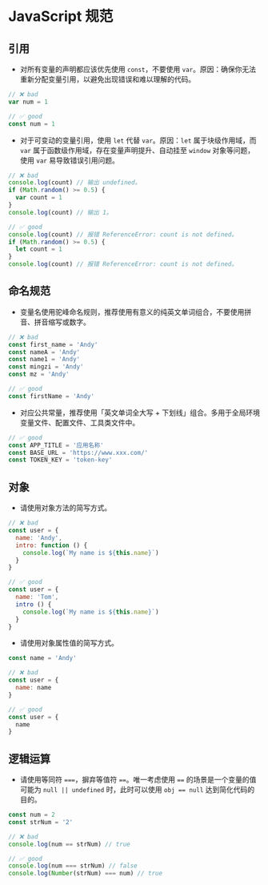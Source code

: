 # JavaScript 规范

## 引用

- 对所有变量的声明都应该优先使用 `const`，不要使用 `var`。原因：确保你无法重新分配变量引用，以避免出现错误和难以理解的代码。

```js
// ❌ bad
var num = 1

// ✅ good
const num = 1
```

- 对于可变动的变量引用，使用 `let` 代替 `var`。原因：`let` 属于块级作用域，而 `var` 属于函数级作用域，存在变量声明提升、自动挂至 `window` 对象等问题，使用 `var` 易导致错误引用问题。

```js
// ❌ bad
console.log(count) // 输出 undefined。
if (Math.random() >= 0.5) {
  var count = 1
}
console.log(count) // 输出 1。

// ✅ good
console.log(count) // 报错 ReferenceError: count is not defined。
if (Math.random() >= 0.5) {
  let count = 1
}
console.log(count) // 报错 ReferenceError: count is not defined。

```

## 命名规范

- 变量名使用驼峰命名规则，推荐使用有意义的纯英文单词组合，不要使用拼音、拼音缩写或数字。

```js
// ❌ bad
const first_name = 'Andy'
const nameA = 'Andy'
const name1 = 'Andy'
const mingzi = 'Andy'
const mz = 'Andy'

// ✅ good
const firstName = 'Andy' 
```

- 对应公共常量，推荐使用「英文单词全大写 + 下划线」组合。多用于全局环境变量文件、配置文件、工具类文件中。

```js
// ✅ good
const APP_TITLE = '应用名称'
const BASE_URL = 'https://www.xxx.com/'
const TOKEN_KEY = 'token-key'
```

## 对象

- 请使用对象方法的简写方式。

```js
// ❌ bad
const user = {
  name: 'Andy',
  intro: function () {
    console.log(`My name is ${this.name}`)
  }
}

// ✅ good
const user = {
  name: 'Tom',
  intro () {
    console.log(`My name is ${this.name}`)
  }
}
```

- 请使用对象属性值的简写方式。

```js
const name = 'Andy'

// ❌ bad
const user = {
  name: name
}

// ✅ good
const user = {
  name
}
```

## 逻辑运算

- 请使用等同符 `===`，摒弃等值符 `==`。唯一考虑使用 `==` 的场景是一个变量的值可能为 `null || undefined` 时，此时可以使用 `obj == null` 达到简化代码的目的。

```js
const num = 2
const strNum = '2'

// ❌ bad
console.log(num == strNum) // true

// ✅ good
console.log(num === strNum) // false
console.log(Number(strNum) === num) // true
```
